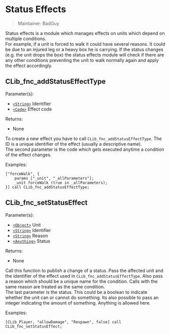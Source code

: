 # Status Effects

> Maintainer: BadGuy

Status effects is a module which manages effects on units which depend on multiple conditions.  
For example, if a unit is forced to walk it could have several reasons. It could be due to an injured leg or a heavy box he is carrying.
If the status changes (e.g. the unit drops the box) the status effects module will check if there are any other conditions preventing the unit to walk normally again and apply the effect accordingly.


## CLib_fnc_addStatusEffectType

Parameter(s):
* [`<String>`] Identifier
* [`<Code>`] Effect code

Returns:
* None

To create a new effect you have to call `CLib_fnc_addStatusEffectType`. The ID is a unique identifier of the effect (usually a descriptive name).  
The second parameter is the code which gets executed anytime a condition of the effect changes.

Examples:

```sqf
["forceWalk", {
    params ["_unit", "_allParameters"];
    _unit forceWalk (true in _allParameters);
}] call CLib_fnc_addStatusEffectType;
```

## CLib_fnc_setStatusEffect

Parameter(s):
* [`<Object>`] Unit
* [`<String>`] Identifier
* [`<String>`] Reason
* [`<Anything>`] Status

Returns:
* None

Call this function to publish a change of a status. Pass the affected unit and the identifier of the effect used in `CLib_fnc_addStatusEffectType`.
Also pass a reason which should be a unique name for the condition. Calls with the same reason are treated as the same condition.  
The last parameter is the status. This could be a boolean to indicate whether the unit can or cannot do something. Its also possible to pass an integer indicating the amount of something. Anything is allowed here.

Examples:

```sqf
[CLib_Player, "allowDamage", "Respawn", false] call CLib_fnc_setStatusEffect;
```

[`<Control>`]: https://community.bistudio.com/wiki/Control
[`<Anything>`]: https://community.bistudio.com/wiki/Anything
[`<Config>`]: https://community.bistudio.com/wiki/Config
[`<Object>`]: https://community.bistudio.com/wiki/Object
[`<String>`]: https://community.bistudio.com/wiki/String
[`<Number>`]: https://community.bistudio.com/wiki/Number
[`<Array>`]: https://community.bistudio.com/wiki/Array
[`<Position>`]: https://community.bistudio.com/wiki/Position
[`<Color>`]: https://community.bistudio.com/wiki/Color
[`<Boolean>`]: https://community.bistudio.com/wiki/Boolean
[`<Code>`]: https://community.bistudio.com/wiki/Code
[`<Group>`]: https://community.bistudio.com/wiki/Group
[`<Location>`]: https://community.bistudio.com/wiki/Location
[`<Structured Text>`]: https://community.bistudio.com/wiki/Structured_Text
[`<Waypoint>`]: https://community.bistudio.com/wiki/Waypoint
[`<Task>`]: https://community.bistudio.com/wiki/Task